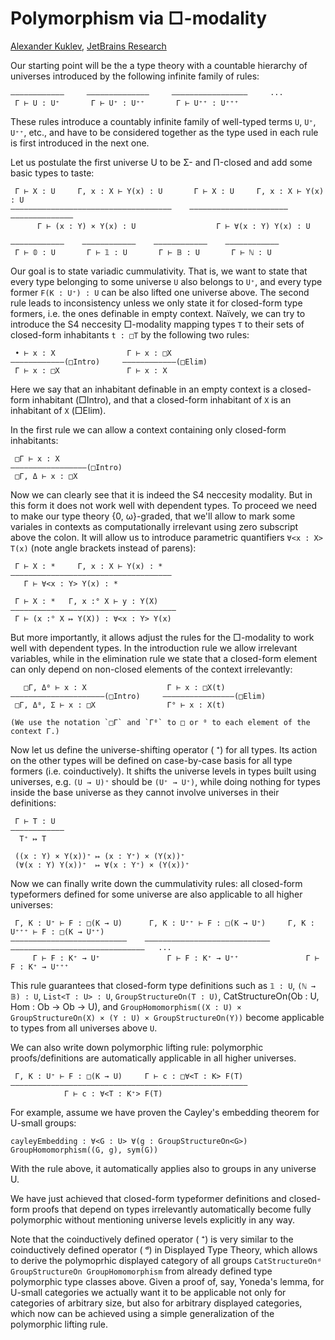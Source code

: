 Polymorphism via □-modality
===========================

[author]: mailto:a@kuklev.com "Alexander Kuklev, JetBrains Research"
[Alexander Kuklev](mailto:a@kuklev.com), [JetBrains Research](https://research.jetbrains.org/researchers/alexander.kuklev/)

Our starting point will be the a type theory with a countable hierarchy of universes introduced by the following infinite family of rules:
```
––––––––————     ––––––––——————     ––––––––—————————     ···
 Γ ⊢ U : U⁺       Γ ⊢ U⁺ : U⁺⁺       Γ ⊢ U⁺⁺ : U⁺⁺⁺
```

These rules introduce a countably infinite family of well-typed terms `U`, `U⁺`, `U⁺⁺`, etc., and have to be considered together as the type used in each rule is first introduced in the next one.

Let us postulate the first universe U to be Σ- and Π-closed and add some basic types to taste:
```
 Γ ⊢ X : U     Γ, x : X ⊢ Y(x) : U       Γ ⊢ X : U     Γ, x : X ⊢ Y(x) : U
––––––––————–––––––––––—————————————    ––––––––——––––––––––––—————————————— 
      Γ ⊢ (x : Y) × Y(x) : U                  Γ ⊢ ∀(x : Y) Y(x) : U

––––––––————    ––––––––————    ––––––––————    ––––––––————
 Γ ⊢ 𝟘 : U       Γ ⊢ 𝟙 : U       Γ ⊢ 𝔹 : U       Γ ⊢ ℕ : U
```

Our goal is to state variadic cummulativity. That is, we want to state that every type belonging to some universe `U` also belongs to `U⁺`, and every type former `F(K : U⁺) : U` can be also lifted one universe above. The second rule leads to inconsistency unless we only state it for closed-form type formers, i.e. the ones definable in empty context. Naïvely, we can try to introduce the S4 neccesity □-modality mapping types `T` to their sets of closed-form inhabitants `t : □T` by the following two rules:
```
 • ⊢ x : X                Г ⊢ x : □X      
————————————(□Intro)     ————————————(□Elim)
 Г ⊢ x : □X               Г ⊢ x : X
```

Here we say that an inhabitant definable in an empty context is a closed-form inhabitant (□Intro), and that a closed-form inhabitant of `X` is an inhabitant of `X` (□Elim).

In the first rule we can allow a context containing only closed-form inhabitants:
```
 □Г ⊢ x : X
—————–––––———————(□Intro)
 □Г, Δ ⊢ x : □X
```     

Now we can clearly see that it is indeed the S4 neccesity modality. But in this form it does not work well with dependent types. To proceed we need to make our type theory {0, ω}-graded, that we'll allow to mark some variales in contexts as computationally irrelevant using zero subscript above the colon. It will allow us to introduce parametric quantifiers `∀<x : X> T(x)` (note angle brackets instead of parens):
```
 Γ ⊢ X : *     Γ, x : X ⊢ Y(x) : *
––––––––————–––––––––––—————————————
   Γ ⊢ ∀<x : Y> Y(x) : *

 Γ ⊢ X : *   Г, x :° X ⊢ y : Y(X)
––––––––––––––––––––––––—————————————
 Г ⊢ (x :° X ↦ Y(X)) : ∀<x : Y> Y(x) 
```

But more importantly, it allows adjust the rules for the □-modality to work well with dependent types. In the introduction rule we allow irrelevant variables, while in the elimination rule we state that a closed-form element can only depend on non-closed elements of the context irrelevantly:
```
   □Г, Δ⁰ ⊢ x : X                  Г ⊢ x : □X(t)
–––––––––––––––———–——(□Intro)     ——————————————–—(□Elim)
 □Г, Δ⁰, Σ ⊢ x : □X                Г° ⊢ x : X(t)

(We use the notation `□Γ` and `Γ⁰` to □ or ⁰ to each element of the context Γ.)
```

Now let us define the universe-shifting operator ( ⁺) for all types. Its action on the other types will be defined on case-by-case basis for all type formers (i.e. coinductively). It shifts the universe levels in types built using universes, e.g. `(U → U)⁺` should be `(U⁺ → U⁺)`, while doing nothing for types inside the base universe as they cannot involve universes in their definitions:
```
 Γ ⊢ T : U
––––––––—–——
  T⁺ ↦ T

 ((x : Y) × Y(x))⁺ ↦ (x : Y⁺) × (Y(x))⁺
 (∀(x : Y) Y(x))⁺  ↦ ∀(x : Y⁺) × (Y(x))⁺    
```

Now we can finally write down the cummulativity rules: all closed-form typeformers defined for some universe are also applicable to all higher universes:
```
 Γ, K : U⁺ ⊢ F : □(K → U)      Γ, K : U⁺⁺ ⊢ F : □(K → U⁺)     Γ, K : U⁺⁺⁺ ⊢ F : □(K → U⁺⁺)      
——————————————————————————    ————————————————————————————    ——————————————————————————————   ···
     Γ ⊢ F : K⁺ → U⁺               Γ ⊢ F : K⁺ → U⁺⁺               Γ ⊢ F : K⁺ → U⁺⁺⁺
```

This rule guarantees that closed-form type definitions such as `𝟙 : U`, `(ℕ → 𝔹) : U`, `List<T : U> : U`, `GroupStructureOn(T : U)`, CatStructureOn(Ob : U, Hom : Ob → Ob → U), and `GroupHomomorphism((X : U) × GroupStructureOn(X) × (Y : U) × GroupStructureOn(Y))` become applicable to types from all universes above `U`. 

We can also write down polymorphic lifting rule: polymorphic proofs/definitions are automatically applicable in all higher universes. 
```
 Γ, K : U⁺ ⊢ F : □(K → U)     Γ ⊢ c : □∀<T : K> F(T)
—————————————————————————————–––––––––———————————————
            Γ ⊢ c : ∀<T : K⁺> F(T)
```

For example, assume we have proven the Cayley's embedding theorem for U-small groups:
```
cayleyEmbedding : ∀<G : U> ∀(g : GroupStructureOn<G>) GroupHomomorphism((G, g), sym(G))
```

With the rule above, it automatically applies also to groups in any universe U.

We have just achieved that closed-form typeformer definitions and closed-form proofs that depend on types irrelevantly automatically become fully polymorphic without mentioning universe levels explicitly in any way.

Note that the coinductively defined operator ( ⁺) is very similar to the coinductively defined operator ( ᵈ) in Displayed Type Theory, which allows to derive the polymoprhic displayed category of all groups `CatStructureOnᵈ GroupStructureOn GroupHomomorphism` from already defined type polymorphic type classes above. Given a proof of, say, Yoneda's lemma, for U-small categories we actually want it to be applicable not only for categories of arbitrary size, but also for arbitrary displayed categories, which now can be achieved using a simple generalization of the polymorphic lifting rule.
